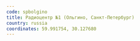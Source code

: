 ```yaml
---
code: spbolgino
title: Радиоцентр №1 (Ольгино, Санкт-Петербург)
country: russia
coordinates: 59.991754, 30.127680
---
```

